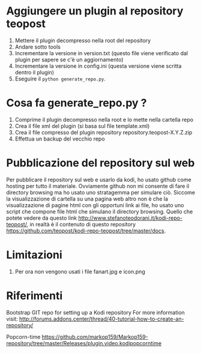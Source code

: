 # Aggiungere un plugin al repository teopost

1. Mettere il plugin decompresso nella root del repository
2. Andare sotto tools
3. Incrementare la versione in version.txt (questo file viene verificato dal plugin per sapere se c'è un aggiornamento)
4. Incrementare la versione in config.ini (questa versione viene scritta dentro il plugin)
5. Eseguire il ```python generate_repo.py```. 

# Cosa fa generate_repo.py ?

1. Comprime il plugin decompresso nella root e lo mette nella cartella repo
2. Crea il file xml del plugin (si basa sul file template.xml)
3. Crea il file compresso del plugin repository repository.teopost-X.Y.Z.zip
4. Effettua un backup del vecchio repo

# Pubblicazione del repository sul web

Per pubblicare il repository sul web e usarlo da kodi, ho usato github come hosting per tutto il materiale.
Ovviamente github non mi consente di fare il directory browsing ma ho usato uno stratagemma per simulare ciò.
Siccome la visualizzazione di cartella su una pagina web altro non è che la visualizzazione di pagine html con gli opportuni link ai file, ho usato uno script che compone file html che simulano il directory browsing.
Quello che potete vedere da questo link http://www.stefanoteodorani.it/kodi-repo-teopost/, in realtà è il contenuto di questo repository https://github.com/teopost/kodi-repo-teopost/tree/master/docs.



# Limitazioni

1. Per ora non vengono usati i file fanart.jpg e icon.png

# Riferimenti

Bootstrap GIT repo for setting up a Kodi repository  For more information visit: http://forums.addons.center/thread/40-tutorial-how-to-create-an-repository/

Popcorn-time
https://github.com/markop159/Markop159-repository/tree/master/Releases/plugin.video.kodipopcorntime
